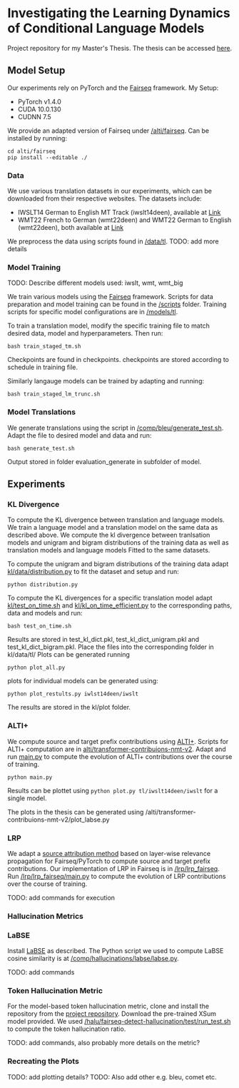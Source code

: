 # Investigating the Learning Dynamics of Conditional Language Models

Project repository for my Master's Thesis. The thesis can be accessed [here](https://www.research-collection.ethz.ch/handle/20.500.11850/697969).

## Model Setup

Our experiments rely on PyTorch and the [Fairseq](https://github.com/facebookresearch/fairseq) framework. 
My Setup:
- PyTorch v1.4.0
- CUDA 10.0.130
- CUDNN 7.5

We provide an adapted version of Fairseq under [/alti/fairseq](/alti/fairseq).
Can be installed by running:

``` 
cd alti/fairseq
pip install --editable ./
```

### Data

We use various translation datasets in our experiments, which can be downloaded from their respective websites. The datasets include:

- IWSLT14 German to English MT Track (iwslt14deen), available at [Link](https://wit3.fbk.eu/2014-01)
- WMT22 French to German (wmt22deen) and WMT22 German to English (wmt22deen), both available at [Link](https://www.statmt.org/wmt22/translation-task.html)

We preprocess the data using scripts found in [/data/tl](/data/tl). TODO: add more details

### Model Training

TODO: Describe different models used: iwslt, wmt, wmt_big

We train various models using the [Fairseq](https://github.com/facebookresearch/fairseq) framework. Scripts for data preparation and model training can be found in the [/scripts](/scripts) folder. Training scripts for specific model configurations are in [/models/tl](/models/tl).

To train a translation model, modify the specific training file to match desired data, model and hyperparameters. Then run:
```
bash train_staged_tm.sh
```
Checkpoints are found in checkpoints. checkpoints are stored according to schedule in training file.

Similarly langauge models can be trained by adapting and running:
```
bash train_staged_lm_trunc.sh
```

### Model Translations

We generate translations using the script in [/comp/bleu/generate_test.sh](/compt/bleu/generate_test.sh).
Adapt the file to desired model and data and run:

```
bash generate_test.sh
```

Output stored in folder evaluation_generate in subfolder of model.

## Experiments

### KL Divergence

To compute the KL divergence between translation and language models.
We train a language model and a translation model on the same data as described above. 
We compute the kl divergence between tranlsation models and unigram and bigram distributions of the training data as well as translation models and language models Fitted to the same datasets.

To compute the unigram and bigram distributions of the training data adapt [kl/data/distribution.py](/kl/data/distribution.py) to fit the dataset and setup and run:
```
python distribution.py
```

To compute the KL divergences for a specific translation model adapt [kl/test_on_time.sh](/kl/test_on_time.sh) and [kl/kl_on_time_efficient.py](kl/kl_on_time_efficient.py) to the corresponding paths, data and models and run:

```
bash test_on_time.sh
```

Results are stored in test_kl_dict.pkl, test_kl_dict_unigram.pkl and test_kl_dict_bigram.pkl.
Place the files into the corresponding folder in kl/data/tl/
Plots can be generated running 
```
python plot_all.py
```
plots for individual models can be generated using:

```
python plot_restults.py iwlst14deen/iwslt
```

The results are stored in the kl/plot folder.

### ALTI+

We compute source and target prefix contributions using [ALTI+](https://github.com/mt-upc/transformer-contributions-nmt). Scripts for ALTI+ computation are in [alti/transformer-contribuions-nmt-v2](/alti/transformer-contribuions-nmt-v2). Adapt and run [main.py](/alti/transformer-contribuions-nmt-v2/main.py) to compute the evolution of ALTI+ contributions over the course of training.

```
python main.py
```

Results can be plottet using 
``` python plot.py tl/iwslt14deen/iwslt ```
for a single model.

The plots in the thesis can be generated using /alti/transformer-contribuions-nmt-v2/plot_labse.py

### LRP

We adapt a [source attribution method](https://github.com/lena-voita/the-story-of-heads) based on layer-wise relevance propagation for Fairseq/PyTorch to compute source and target prefix contributions. Our implementation of LRP in Fairseq is in [/lrp/lrp_fairseq](/lrp/lrp_fairseq). Run [/lrp/lrp_fairseq/main.py](/lrp/lrp_fairseq/main.py) to compute the evolution of LRP contributions over the course of training.

TODO: add commands for execution

### Hallucination Metrics

### LaBSE

Install [LaBSE](https://huggingface.co/sentence-transformers/LaBSE) as described. The Python script we used to compute LaBSE cosine similarity is at [/comp/hallucinations/labse/labse.py](/comp/hallucinations/labse/labse.py).

TODO: add commands

### Token Hallucination Metric

For the model-based token hallucination metric, clone and install the repository from the [project repository](https://github.com/violet-zct/fairseq-detect-hallucination). Download the pre-trained XSum model provided. We used [/halu/fairseq-detect-hallucination/test/run_test.sh](/halu/fairseq-detect-hallucination/test/run_test.sh) to compute the token hallucination ratio.

TODO: add commands, also probably more details on the metric?

### Recreating the Plots

TODO: add plotting details?
TODO: Also add other e.g. bleu, comet etc.
